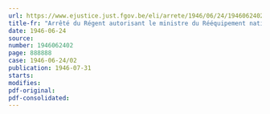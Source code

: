 ```yaml
---
url: https://www.ejustice.just.fgov.be/eli/arrete/1946/06/24/1946062402/justel
title-fr: "Arrêté du Régent autorisant le ministre du Rééquipement national à imputer certaines dépenses sur le budget du Ministère des Affaires économiques"
date: 1946-06-24
source:
number: 1946062402
page: 888888
case: 1946-06-24/02
publication: 1946-07-31
starts:
modifies:
pdf-original:
pdf-consolidated:
---
```


